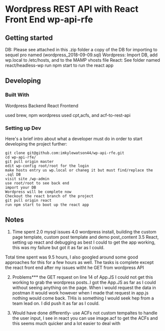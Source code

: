 # Wordpress REST API with React Front End wp-api-rfe

## Getting started

DB: Please see attached in this .zip folder a copy of the DB for importing to sequel pro named (wordpress_2018-09-09.sql)
Wordpress: Import DB, add wp.local to /etc/hosts, and to the MAMP vhosts file
React: See folder named react/headless-wp run npm start to run the react app




## Developing

### Built With
Wordpress Backend
React Frontend

used brew, npm
wordpress used cpt,acfs, and acf-to-rest-api


### Setting up Dev

Here's a brief intro about what a developer must do in order to start developing
the project further:

```shell
git clone git@github.com:imkylewatson44/wp-api-rfe.git
cd wp-api-rfe/
git pull origin master
edit wp-config root/root for the login
make hosts entry us wp.local or chaneg it but must find/replace the .sql DB
visit site /wp-admin
use root/root to see back end
import your DB
Wordpress will be complete now
Checkout the react branch of the project
git pull origin react
run npm start to boot up the react app

```


## Notes
1) Time spent
2.0 mysql issues
4.0 wordpress install, building the custom page template, custom post template and demo post_content
3.5 React, setting up react and debugging as best I could to get the app working, this was my failure but got it as far as I could.

Total time spent was 9.5 hours, I also googled around some good approaches for this for a few hours as well. The tasks is complete except the react front end after my issues witht he GET from wordpress API

2) Problems***
the GET request on line 14 of App.JS
I could not get this working to grab the wordpress posts..I got the App.JS as far as I could without seeing anything on the page.
When i would request the data in postman it would work however when I made that request in app.js nothing would come back. THis is something I would seek hep from a team lead on.
I did push it as far as I could.

3) Would have done differently-
use ACFs not custom tempaltes to handle the user input, I see in react you can use image.acf to get the ACFs and this seems much quicker and a lot easier to deal with
